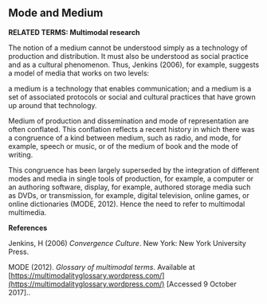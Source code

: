 ## Mode and Medium

**RELATED TERMS: Multimodal research**

The notion of a medium cannot be understood simply as a technology of production and distribution. It must also be understood as social practice and as a cultural phenomenon. Thus, Jenkins (2006), for example, suggests a model of media that works on two levels: 

a medium is a technology that enables communication; and 
a medium is a set of associated protocols or social and cultural practices that have grown up around that technology.

Medium of production and dissemination and mode of representation are often conflated. This conflation reflects a recent history in which there was a congruence of a kind between medium, such as radio, and mode, for example, speech or music, or of the medium of book and the mode of writing.

This congruence has been largely superseded by the integration of different modes and media in single tools of production, for example, a computer or an authoring software, display, for example, authored storage media such as DVDs, or transmission, for example, digital television, online games, or online dictionaries (MODE, 2012). Hence the need to refer to multimodal multimedia.

**References**

Jenkins, H (2006) _Convergence Culture_. New York: New York University Press.

MODE (2012). _Glossary of multimodal terms_. Available at [https://multimodalityglossary.wordpress.com/](https://multimodalityglossary.wordpress.com/) [Accessed 9 October 2017]..

